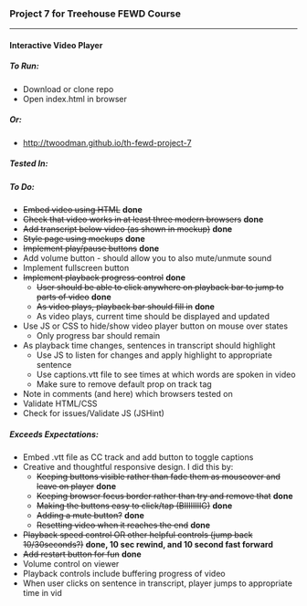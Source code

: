 ### Project 7 for Treehouse FEWD Course
----


#### Interactive Video Player


##### To Run:
- Download or clone repo
- Open index.html in browser


##### Or:
- http://twoodman.github.io/th-fewd-project-7


##### Tested In:



##### To Do:
- ~~Embed video using HTML~~ **done**
- ~~Check that video works in at least three modern
browsers~~ **done**
- ~~Add transcript below video (as shown in mockup)~~ **done**
- ~~Style page using mockups~~ **done**
- ~~Implement play/pause buttons~~ **done**
- Add volume button - should allow you to also mute/unmute sound
- Implement fullscreen button
- ~~Implement playback progress control~~ **done**
  - ~~User should be able to click anywhere on playback bar to
  jump to parts of video~~ **done**
  - ~~As video plays, playback bar should fill in~~ **done**
  - As video plays, current time should be displayed and updated
- Use JS or CSS to hide/show video player button on mouse over states
  - Only progress bar should remain
- As playback time changes, sentences in transcript should highlight
  - Use JS to listen for changes and apply highlight to appropriate
  sentence
  - Use captions.vtt file to see times at which words are spoken in
  video
  - Make sure to remove default prop on track tag
- Note in comments (and here) which browsers tested on
- Validate HTML/CSS
- Check for issues/Validate JS (JSHint)


##### Exceeds Expectations:
- Embed .vtt file as CC track and add button to toggle captions
- Creative and thoughtful responsive design. I did this by:
  - ~~Keeping buttons visible rather than fade them as mouseover and
  leave on player~~ **done**
  - ~~Keeping browser focus border rather than try and remove
  that~~ **done**
  - ~~Making the buttons easy to click/tap (BIIIIIIIIG)~~ **done**
  - ~~Adding a mute button?~~ **done**
  - ~~Resetting video when it reaches the end~~ **done**
- ~~Playback speed control OR other helpful controls (jump back 10/30seconds?)~~ **done, 10 sec rewind, and 10 second fast forward**
- ~~Add restart button for fun~~ **done**
- Volume control on viewer
- Playback controls include buffering progress of video
- When user clicks on sentence in transcript, player jumps to
appropriate time in vid
